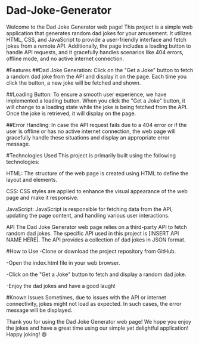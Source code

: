 # Dad-Joke-Generator

Welcome to the Dad Joke Generator web page! This project is a simple web application that generates random dad jokes for your amusement. It utilizes HTML, CSS, and JavaScript to provide a user-friendly interface and fetch jokes from a remote API. Additionally, the page includes a loading button to handle API requests, and it gracefully handles scenarios like 404 errors, offline mode, and no active internet connection.

#Features
##Dad Joke Generation: Click on the "Get a Joke" button to fetch a random dad joke from the API and display it on the page. Each time you click the button, a new joke will be fetched and shown.

##Loading Button: To ensure a smooth user experience, we have implemented a loading button. When you click the "Get a Joke" button, it will change to a loading state while the joke is being fetched from the API. Once the joke is retrieved, it will display on the page.

##Error Handling: In case the API request fails due to a 404 error or if the user is offline or has no active internet connection, the web page will gracefully handle these situations and display an appropriate error message.

#Technologies Used
This project is primarily built using the following technologies:

HTML: The structure of the web page is created using HTML to define the layout and elements.

CSS: CSS styles are applied to enhance the visual appearance of the web page and make it responsive.

JavaScript: JavaScript is responsible for fetching data from the API, updating the page content, and handling various user interactions.

API
The Dad Joke Generator web page relies on a third-party API to fetch random dad jokes. The specific API used in this project is [INSERT API NAME HERE]. The API provides a collection of dad jokes in JSON format.

#How to Use
-Clone or download the project repository from GitHub.

-Open the index.html file in your web browser.

-Click on the "Get a Joke" button to fetch and display a random dad joke.

-Enjoy the dad jokes and have a good laugh!

#Known Issues
Sometimes, due to issues with the API or internet connectivity, jokes might not load as expected. In such cases, the error message will be displayed.

Thank you for using the Dad Joke Generator web page! We hope you enjoy the jokes and have a great time using our simple yet delightful application! Happy joking! 😄
